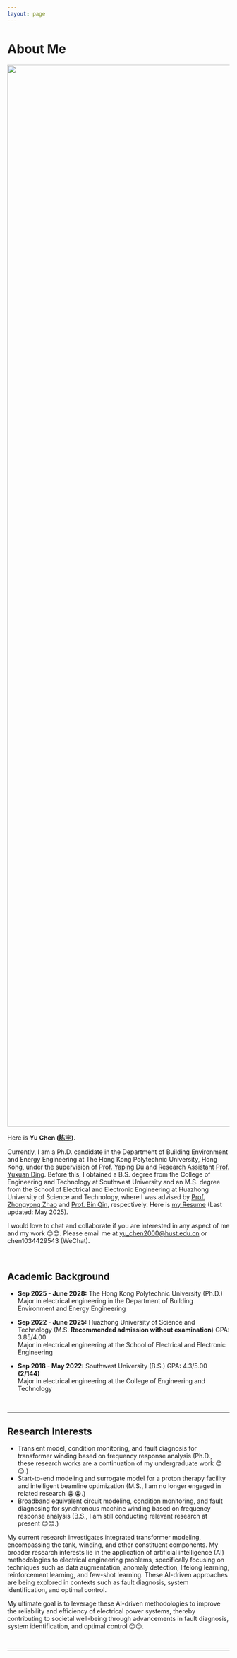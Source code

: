 ```yaml
---
layout: page
---
```


# About Me

<img src="https://hustyuchen.github.io/yuchenbig.jpg" class="floatpic" width="3200" height="2400">

Here is **Yu Chen ([陈宇](https://hustyuchen.github.io/file/CV_YuChen.pdf))**.

Currently, I am a Ph.D. candidate in the Department of Building Environment and Energy Engineering at The Hong Kong Polytechnic University, Hong Kong, under the supervision of [Prof. Yaping Du](https://www.polyu.edu.hk/beee/people/academic-staff/professor-du-yaping/) and [Research Assistant Prof. Yuxuan Ding](https://www.polyu.edu.hk/beee/people/academic-staff/dr-ding-yuxuan/). Before this, I obtained a B.S. degree from the College of Engineering and Technology at Southwest University and an M.S. degree from the School of Electrical and Electronic Engineering at Huazhong University of Science and Technology, where I was advised by [Prof. Zhongyong Zhao](http://gcjsxy.swu.edu.cn/info/1013/1634.htm) and [Prof. Bin Qin](http://faculty.hust.edu.cn/qinbin/zh_CN/index/1375399/list/index.htm), respectively. Here is [my Resume](https://hustyuchen.github.io/file/CV_YuChen.pdf) (Last updated: May 2025).

I would love to chat and collaborate if you are interested in any aspect of me and my work 😊😊. Please email me at  yu_chen2000@hust.edu.cn or chen1034429543 (WeChat).

<br>

## Academic Background

- **Sep 2025 - June 2028:** The Hong Kong Polytechnic University (Ph.D.)<br>Major in electrical engineering in the Department of Building Environment and Energy Engineering<br>

- **Sep 2022 - June 2025:** Huazhong University of Science and Technology (M.S.  **Recommended admission without examination**) GPA: 3.85/4.00<br>Major in electrical engineering at the School of Electrical and Electronic Engineering<br>

- **Sep 2018 - May 2022:** Southwest University (B.S.) GPA: 4.3/5.00 **(2/144)**<br>Major in electrical engineering at the College of Engineering and Technology<br>

<br>

---

## Research Interests

- Transient model, condition monitoring, and fault diagnosis for transformer winding based on frequency response analysis (Ph.D., these research works are a continuation of my undergraduate work 😊😊.)
- Start-to-end modeling and surrogate model for a proton therapy facility and intelligent beamline optimization (M.S., I am no longer engaged in related research 😭😭.)
- Broadband equivalent circuit modeling, condition monitoring, and fault diagnosing for synchronous machine winding based on frequency response analysis (B.S., I am still conducting relevant research at present 😊😊.)

My current research investigates integrated transformer modeling, encompassing the tank, winding, and other constituent components. My broader research interests lie in the application of artificial intelligence (AI) methodologies to electrical engineering problems, specifically focusing on techniques such as data augmentation, anomaly detection, lifelong learning, reinforcement learning, and few-shot learning. These AI-driven approaches are being explored in contexts such as fault diagnosis, system identification, and optimal control.

My ultimate goal is to leverage these AI-driven methodologies to improve the reliability and efficiency of electrical power systems, thereby contributing to societal well-being through advancements in fault diagnosis, system identification, and optimal control 😊😊.

<br>

---

